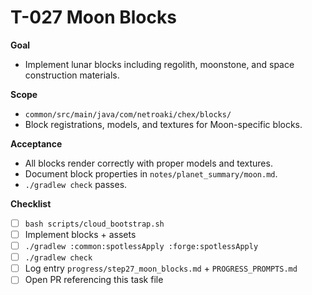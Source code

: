 # T-027 Moon Blocks

**Goal**
- Implement lunar blocks including regolith, moonstone, and space construction materials.

**Scope**
- `common/src/main/java/com/netroaki/chex/blocks/`
- Block registrations, models, and textures for Moon-specific blocks.

**Acceptance**
- All blocks render correctly with proper models and textures.
- Document block properties in `notes/planet_summary/moon.md`.
- `./gradlew check` passes.

**Checklist**
- [ ] `bash scripts/cloud_bootstrap.sh`
- [ ] Implement blocks + assets
- [ ] `./gradlew :common:spotlessApply :forge:spotlessApply`
- [ ] `./gradlew check`
- [ ] Log entry `progress/step27_moon_blocks.md` + `PROGRESS_PROMPTS.md`
- [ ] Open PR referencing this task file
